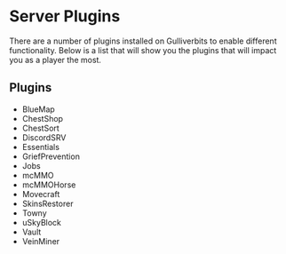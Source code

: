 # Server Plugins

There are a number of plugins installed on Gulliverbits to enable different functionality. Below is a list that will show you the plugins that will impact you as a player the most.

## Plugins

- BlueMap
- ChestShop
- ChestSort
- DiscordSRV
- Essentials
- GriefPrevention
- Jobs
- mcMMO
- mcMMOHorse
- Movecraft
- SkinsRestorer
- Towny
- uSkyBlock
- Vault
- VeinMiner